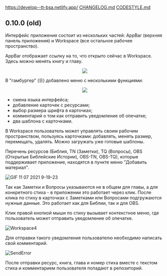 https://develop--tt-bsa.netlify.app/
[CHANGELOG.md]( /src/docs/CHANGELOG.md)
[CODESTYLE.md]( /src/docs/CODESTYLE.md)


## 0.10.0 (old)

Интерфейс приложения состоит из нескольких частей: AppBar (верхняя панель приложения) и Workspace (все остальное рабочее пространство).

AppBar отображает ссылку на то, что открыто сейчас в Workspace.
Здесь можно менять книгу и главу.

<p align="center"><img src="https://user-images.githubusercontent.com/74174349/125074047-73bedf00-e0c5-11eb-8134-8232abb2ea94.png">	</p>

В "гамбургер" (☰) добавлено меню с несколькими функциями:
<p align="center"><img src="https://user-images.githubusercontent.com/74174349/125184340-7fc1b280-e225-11eb-827e-c5d22fe8c03c.png">	</p>

 - смена языка интерфейса;
 - добавление карточек с ресурсами;
 - выбор размера шрифта в карточках;
 - комментарий о том как отправить уведомление об опечатке;
 - два шаблона с карточками.

В Workspace пользователь может управлять своим рабочим пространством, пользуясь карточками: добавлять, менять размер, перемещать, удалять. Можно загружать уже готовые шаблоны.


Перечень ресурсов (Библия, TN (Заметки), TQ (Вопросы), OBS (Открытые Библейские Истории), OBS-TN, OBS-TQ), которые поддерживает приложение, находятся в пункте меню "Добавить материал".

![GIF 11 07 2021 9-19-23](https://user-images.githubusercontent.com/74174349/125184793-5dca2f00-e229-11eb-9aca-86720366ce95.gif)

<!-- ![Workspace3](https://user-images.githubusercontent.com/74174349/125075733-af5aa880-e0c7-11eb-8903-ae0db24a075a.png) -->

Так как Заметки и Вопросы указываются не в общем для главы, а для конкретного стиха - в приложении это работает через клик.
После клика по стиху в карточках с Заметками или Вопросами подгружаются нужные данные. Это работает как для Библии, так и для OBS.

Клик правой кнопкой мыши по стиху вызывает контекстное меню, где пользователь может отправить уведомление об опечатке.

![Workspace4](https://user-images.githubusercontent.com/74174349/125075754-b386c600-e0c7-11eb-97ec-e946d25833bc.png)

Для отправки такого уведомления пользователю необходимо написать свой комментарий.

![SendError](https://user-images.githubusercontent.com/74174349/125076698-e67d8980-e0c8-11eb-857b-f4d0f475d657.png)

После отправки ресурс, книга, глава и номер стиха вместе с текстом стиха и комментарием пользователя попадают в репозиторий.
